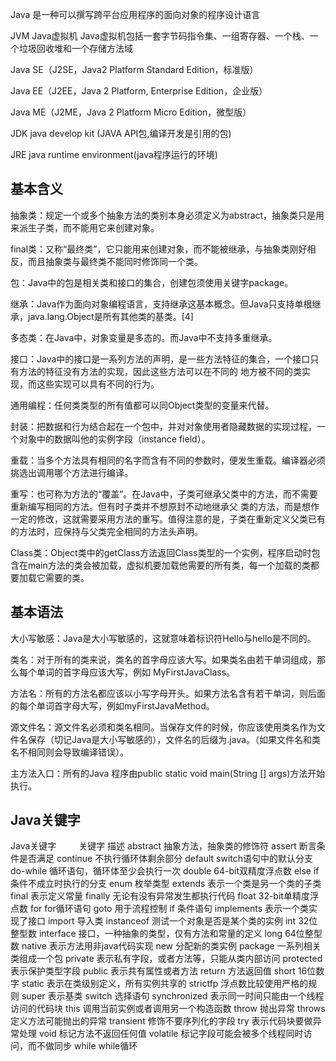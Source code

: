 Java 是一种可以撰写跨平台应用程序的面向对象的程序设计语言

JVM Java虚拟机 Java虚拟机包括一套字节码指令集、一组寄存器、一个栈、一个垃圾回收堆和一个存储方法域

Java SE（J2SE，Java2 Platform Standard Edition，标准版）

Java EE（J2EE，Java 2 Platform, Enterprise Edition，企业版）

Java ME（J2ME，Java 2 Platform Micro Edition，微型版）

JDK java develop kit (JAVA API包,编译开发是引用的包)

JRE java runtime environment(java程序运行的环境)

基本含义
--------

抽象类：规定一个或多个抽象方法的类别本身必须定义为abstract，抽象类只是用来派生子类，而不能用它来创建对象。

final类：又称“最终类”，它只能用来创建对象，而不能被继承，与抽象类刚好相反，而且抽象类与最终类不能同时修饰同一个类。

包：Java中的包是相关类和接口的集合，创建包须使用关键字package。

继承：Java作为面向对象编程语言，支持继承这基本概念。但Java只支持单根继承，java.lang.Object是所有其他类的基类。[4] 

多态类：在Java中，对象变量是多态的。而Java中不支持多重继承。

接口：Java中的接口是一系列方法的声明，是一些方法特征的集合，一个接口只有方法的特征没有方法的实现，因此这些方法可以在不同的
地方被不同的类实现，而这些实现可以具有不同的行为。

通用编程：任何类类型的所有值都可以同Object类型的变量来代替。

封装：把数据和行为结合起在一个包中，并对对象使用者隐藏数据的实现过程，一个对象中的数据叫他的实例字段（instance field）。

重载：当多个方法具有相同的名字而含有不同的参数时，便发生重载。编译器必须挑选出调用哪个方法进行编译。

重写：也可称为方法的“覆盖”。在Java中，子类可继承父类中的方法，而不需要重新编写相同的方法。但有时子类并不想原封不动地继承父
类的方法，而是想作一定的修改，这就需要采用方法的重写。值得注意的是，子类在重新定义父类已有的方法时，应保持与父类完全相同的方法头声明。

Class类：Object类中的getClass方法返回Class类型的一个实例，程序启动时包含在main方法的类会被加载，虚拟机要加载他需要的所有类，每一个加载的类都要加载它需要的类。

基本语法
--------

大小写敏感：Java是大小写敏感的，这就意味着标识符Hello与hello是不同的。

类名：对于所有的类来说，类名的首字母应该大写。如果类名由若干单词组成，那么每个单词的首字母应该大写，例如 MyFirstJavaClass。

方法名：所有的方法名都应该以小写字母开头。如果方法名含有若干单词，则后面的每个单词首字母大写，例如myFirstJavaMethod。

源文件名：源文件名必须和类名相同。当保存文件的时候，你应该使用类名作为文件名保存（切记Java是大小写敏感的），文件名的后缀为.java。（如果文件名和类名不相同则会导致编译错误）。

主方法入口：所有的Java 程序由public static void main(String [] args)方法开始执行。

Java关键字
----------


Java关键字
　　
关键字
描述
abstract
抽象方法，抽象类的修饰符
assert
断言条件是否满足
continue
不执行循环体剩余部分
default
switch语句中的默认分支
do-while
循环语句，循环体至少会执行一次
double
64-bit双精度浮点数
else
if条件不成立时执行的分支
enum
枚举类型
extends
表示一个类是另一个类的子类
final
表示定义常量
finally
无论有没有异常发生都执行代码
float
32-bit单精度浮点数
for
for循环语句
goto
用于流程控制
if
条件语句
implements
表示一个类实现了接口
import
导入类
instanceof
测试一个对象是否是某个类的实例
int
32位整型数
interface
接口，一种抽象的类型，仅有方法和常量的定义
long
64位整型数
native
表示方法用非java代码实现
new
分配新的类实例
package
一系列相关类组成一个包
private
表示私有字段，或者方法等，只能从类内部访问
protected
表示保护类型字段
public
表示共有属性或者方法
return
方法返回值
short
16位数字
static
表示在类级别定义，所有实例共享的
strictfp
浮点数比较使用严格的规则
super
表示基类
switch
选择语句
synchronized
表示同一时间只能由一个线程访问的代码块
this
调用当前实例或者调用另一个构造函数
throw
抛出异常
throws
定义方法可能抛出的异常
transient
修饰不要序列化的字段
try
表示代码块要做异常处理
void
标记方法不返回任何值
volatile
标记字段可能会被多个线程同时访问，而不做同步
while
while循环
